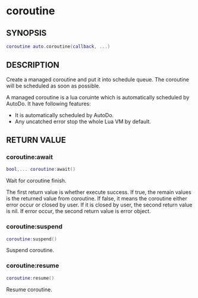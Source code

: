 # coroutine

## SYNOPSIS

```lua
coroutine auto.coroutine(callback, ...)
```

## DESCRIPTION

Create a managed coroutine and put it into schedule queue. The coroutine will be scheduled as soon as possible.

A managed coroutine is a lua coruinte which is automatically scheduled by AutoDo. It have following features:
+ It is automatically scheduled by AutoDo.
+ Any uncatched error stop the whole Lua VM by default.

## RETURN VALUE

### coroutine:await

```lua
bool,... coroutine:await()
```

Wait for coroutine finish.

The first return value is whether execute success. If true, the remain values is the returned value from coroutine. If false, it means the coroutine either error occur or closed by user. If it is closed by user, the second return value is nil. If error occur, the second return value is error object.

### coroutine:suspend

```lua
coroutine:suspend()
```

Suspend coroutine.

### coroutine:resume

```lua
coroutine:resume()
```

Resume coroutine.
